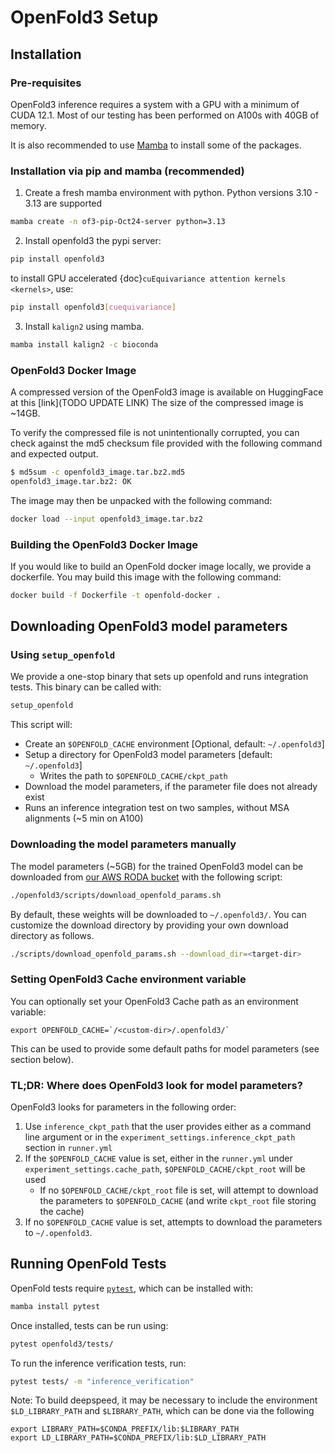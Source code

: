 # OpenFold3 Setup 

## Installation

### Pre-requisites

OpenFold3 inference requires a system with a GPU with a minimum of CUDA 12.1. Most of our testing has been performed on A100s with 40GB of memory. 

It is also recommended to use [Mamba](https://mamba.readthedocs.io/en/latest/) to install some of the packages.


### Installation via pip and mamba (recommended) 

1. Create a fresh mamba environment with python. Python versions 3.10 - 3.13 are supported

```bash
mamba create -n of3-pip-Oct24-server python=3.13 
```

2. Install openfold3 the pypi server:

```bash
pip install openfold3
```

to install GPU accelerated {doc}`cuEquivariance attention kernels <kernels>`, use: 

```bash
pip install openfold3[cuequivariance]
```

3. Install `kalign2` using mamba.

```bash
mamba install kalign2 -c bioconda
```

### OpenFold3 Docker Image

A compressed version of the OpenFold3 image is available on HuggingFace at this [link](TODO UPDATE LINK) The size of the compressed image is ~14GB.

To verify the compressed file is not unintentionally corrupted, you can check against the md5 checksum file provided with the following command and expected output.

```bash
$ md5sum -c openfold3_image.tar.bz2.md5
openfold3_image.tar.bz2: OK
```

The image may then be unpacked with the following command:

```bash
docker load --input openfold3_image.tar.bz2
```


### Building the OpenFold3 Docker Image 

If you would like to build an OpenFold docker image locally, we provide a dockerfile. You may build this image with the following command:

```bash
docker build -f Dockerfile -t openfold-docker .
```


## Downloading OpenFold3 model parameters

### Using `setup_openfold` 

We provide a one-stop binary that sets up openfold and runs integration tests. This binary can be called with:

```bash
setup_openfold
```

This script will:
- Create an `$OPENFOLD_CACHE` environment [Optional, default: `~/.openfold3`]
- Setup a directory for OpenFold3 model parameters [default: `~/.openfold3`]
    - Writes the path to `$OPENFOLD_CACHE/ckpt_path` 
- Download the model parameters, if the parameter file does not already exist 
- Runs an inference integration test on two samples, without MSA alignments (~5 min on A100)


### Downloading the model parameters manually

The model parameters (~5GB) for the trained OpenFold3 model can be downloaded from [our AWS RODA bucket](https://registry.opendata.aws/openfold/) with the following script:

```bash
./openfold3/scripts/download_openfold_params.sh
```

By default, these weights will be downloaded to `~/.openfold3/`. 
You can customize the download directory by providing your own download directory as follows.

```bash
./scripts/download_openfold_params.sh --download_dir=<target-dir>
```

### Setting OpenFold3 Cache environment variable
You can optionally set your OpenFold3 Cache path as an environment variable:

```
export OPENFOLD_CACHE=`/<custom-dir>/.openfold3/`
```

This can be used to provide some default paths for model parameters (see section below).

### TL;DR: Where does OpenFold3 look for model parameters? 

OpenFold3 looks for parameters in the following order:
1. Use `inference_ckpt_path` that the user provides either as a command line argument or in the `experiment_settings.inference_ckpt_path` section in `runner.yml`
2. If the `$OPENFOLD_CACHE` value is set, either in the `runner.yml` under `experiment_settings.cache_path`, `$OPENFOLD_CACHE/ckpt_root` will be used
    - If no `$OPENFOLD_CACHE/ckpt_root` file is set, will attempt to download the parameters to `$OPENFOLD_CACHE` (and write `ckpt_root` file storing the cache)
3. If no `$OPENFOLD_CACHE` value is set, attempts to download the parameters to `~/.openfold3`.


## Running OpenFold Tests

OpenFold tests require [`pytest`](https://docs.pytest.org/en/stable/index.html), which can be installed with:

```bash
mamba install pytest
```

Once installed, tests can be run using:

```bash
pytest openfold3/tests/
```

To run the inference verification tests, run:
```bash
pytest tests/ -m "inference_verification"
```

Note: To build deepspeed, it may be necessary to include the environment `$LD_LIBRARY_PATH` and `$LIBRARY_PATH`, which can be done via the following

```
export LIBRARY_PATH=$CONDA_PREFIX/lib:$LIBRARY_PATH
export LD_LIBRARY_PATH=$CONDA_PREFIX/lib:$LD_LIBRARY_PATH
```